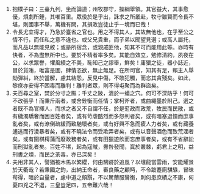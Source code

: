 1. 抱樸子曰：三臺九列，坐而論道；州牧郡守，操綱舉領。其官益大，其事愈優，煩劇所鍾，其唯百里。眾役於是乎出，誅求之所叢赴，牧守雖賢而令長不堪，則國事不舉，萬機有闕，其損敗豈徒止乎一境而已哉！
2. 令長尤宜得才，乃急於臺省之官也。用之不得其人，其故無他也，在乎至公之情不行，而任私之意不違也。或父兄貴重，而子弟以聞望見選；或高人屬托，而凡品以無能見敘；或是所宿念，或親戚匪他，知其不可而能用此等。亦時有快者，不為盡無所中也。要於不精者率多矣。其能自效立，勉修清約，夙夜在公，以求眾譽，懼風績之不美，恥知己之謬舉，鮮矣！庸猥之徒，器小誌近，冒於貨賄，唯富是圖，肆情恣欲，無止無足。在所司官，知其有足，賴主人舉劾彈糾，終於當解，慮其結怨，反見中傷，不敢犯觸，而恣其貪殘矣。如此，黎庶亦安得不困毒而離判！離判者眾，則不得屯聚而為群盜矣。
3. 夫百尋之室，焚於分寸之飈；千丈之陂，潰於一蟻之穴。何可不深防乎！何可不改張乎！而秉斤兩者，或舍銓衡而任情；掌柯斧者，或曲繩墨於附己。選之者既不為官擇人，而求之者又不自謂不任，於是蒞政而政荒，牧民而民散，或有穢濁驕奢而困百姓者矣，或有苛虐酷烈而多怨判者矣，或有暗塞退憒而庶事亂者矣，或有潦倒疏緩而致馳壞者矣，或有好興不急而疲人力者矣，或有藏養逋逃而行淩暴者矣，或有不曉法令而受欺弄者矣，或有以音聲酒色而致荒湎者矣，或有圍棋樗蒲而廢政務者矣，或有田獵遊飲而忘庶事者矣，或有不省辭訟而刑獄亂者矣。百姓不堪，起為寇賊，釁咎發聞，寘於叢棘，虧君上之明，益刑書之煩，而民之荼毒，亦已深矣！
4. 夫用非其人，譬猶被木馬以繁纓，何由騁跡於追風？以壤龍當雲雨，安能耀景於天衢哉？若秉國之鈞，出納王命者，審良藥之顧眄，不令跛蹇廁騏騄，冒昧茍得，暗於自量者，慮中道之顛躓，不以駑薾服鸞衡，則何患庶績之不康，何憂四兇之不退，三皇豈足四，五帝難六哉！